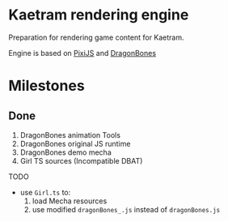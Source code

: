 # Kaetram rendering engine

Preparation for rendering game content for Kaetram.

Engine is based on [PixiJS](https://pixijs.com/) and [DragonBones](https://dragonbones.github.io/en/index.html)

# Milestones

## Done
1. DragonBones animation Tools
1. DragonBones original JS runtime
1. DragonBones demo mecha
1. Girl TS sources (Incompatible DBAT)

TODO
- use `Girl.ts` to:
	1. load Mecha resources
	2. use modified `dragonBones_.js` instead of `dragonBones.js`
